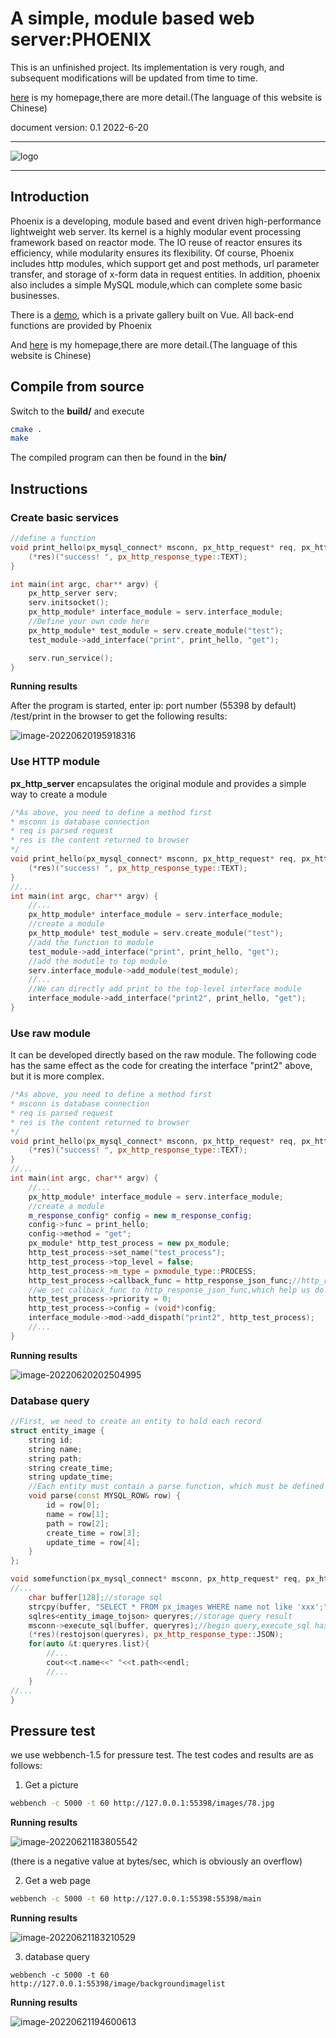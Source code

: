 # A simple, module based web server:PHOENIX

This is an unfinished project. Its implementation is very rough, and subsequent modifications will be updated from time to time.

[here](http://www.astar-phoenix.com/) is my homepage,there are more detail.(The language of this website is Chinese)

document version: 0.1 2022-6-20

***


![logo](README.assets/logo2.jpg)

***

## Introduction

Phoenix is a developing, module based and event driven high-performance lightweight web server. Its kernel is a highly modular event processing framework based on reactor mode. The IO reuse of reactor ensures its efficiency, while modularity ensures its flexibility. Of course, Phoenix includes http modules, which support get and post methods, url parameter transfer, and storage of x-form data in request entities. In addition, phoenix also includes a simple MySQL module,which can complete some basic businesses.

There is a [demo](http://43.138.29.143:55398/ ), which is a private gallery built on Vue. All back-end functions are provided by Phoenix

And [here](http://www.astar-phoenix.com/) is my homepage,there are more detail.(The language of this website is Chinese)

## Compile from source

Switch to the **build/** and execute

```bash
cmake .
make
```

The compiled program can then be found in the **bin/**

## Instructions

### Create basic services

```C++
//define a function
void print_hello(px_mysql_connect* msconn, px_http_request* req, px_http_response_data* res) {
    (*res)("success! ", px_http_response_type::TEXT);
}

int main(int argc, char** argv) {
    px_http_server serv;
    serv.initsocket();
    px_http_module* interface_module = serv.interface_module;
    //Define your own code here
    px_http_module* test_module = serv.create_module("test");
    test_module->add_interface("print", print_hello, "get");

    serv.run_service();
}
```

**Running results**

After the program is started, enter ip: port number (55398 by default) /test/print in the browser to get the following results:

![image-20220620195918316](README.assets/imageasfsdf.jpg)

### Use HTTP module

**px_http_server** encapsulates the original module and provides a simple way to create a module

```C++
/*As above, you need to define a method first
* msconn is database connection
* req is parsed request
* res is the content returned to browser
*/
void print_hello(px_mysql_connect* msconn, px_http_request* req, px_http_response_data* res) {
    (*res)("success! ", px_http_response_type::TEXT);
}
//...
int main(int argc, char** argv) {
    //...
    px_http_module* interface_module = serv.interface_module;
	//create a module
    px_http_module* test_module = serv.create_module("test");
    //add the function to module
    test_module->add_interface("print", print_hello, "get");
    //add the modutle to top module
    serv.interface_module->add_module(test_module);
	//...
    //We can directly add print to the top-level interface module
    interface_module->add_interface("print2", print_hello, "get");
}
```

### Use raw module

It can be developed directly based on the raw module. The following code has the same effect as the code for creating the interface "print2" above, but it is more complex.

```C++
/*As above, you need to define a method first
* msconn is database connection
* req is parsed request
* res is the content returned to browser
*/
void print_hello(px_mysql_connect* msconn, px_http_request* req, px_http_response_data* res) {
    (*res)("success! ", px_http_response_type::TEXT);
}
//...
int main(int argc, char** argv) {
    //...
    px_http_module* interface_module = serv.interface_module;
	//create a module
    m_response_config* config = new m_response_config;
    config->func = print_hello;
    config->method = "get";
    px_module* http_test_process = new px_module;
    http_test_process->set_name("test_process");
    http_test_process->top_level = false;
    http_test_process->m_type = pxmodule_type::PROCESS;
    http_test_process->callback_func = http_response_json_func;//http_response_json_funcis a well-defined method,it does a lot of work......Its name is a bit strange. In fact, it returns more than JSON format data
    //we set callback_func to http_response_json_func,which help us do some operations related to HTTP messages, and http_response_json_func whill call print_hello by config
    http_test_process->priority = 0;
    http_test_process->config = (void*)config;
    interface_module->mod->add_dispath("print2", http_test_process);
	//...
}
```

**Running results**

![image-20220620202504995](README.assets/image-20220620202504995.png)

### Database query

```c++
//First, we need to create an entity to hold each record
struct entity_image {
    string id;
    string name;
    string path;
    string create_time;
    string update_time;
    //Each entity must contain a parse function, which must be defined as void parse(const MYSQL_ROW& row){...}
    void parse(const MYSQL_ROW& row) {
        id = row[0];
        name = row[1];
        path = row[2];
        create_time = row[3];
        update_time = row[4];
    }
};

void somefunction(px_mysql_connect* msconn, px_http_request* req, px_http_response_data* res) {
//...
    char buffer[128];//storage sql
    strcpy(buffer, "SELECT * FROM px_images WHERE name not like 'xxx';");//sql
    sqlres<entity_image_tojson> queryres;//storage query result
    msconn->execute_sql(buffer, queryres);//begin query,execute_sql has an overloaded function,which contains only one parameter(buffer),the function is used to handle SQL operations that do not return a value, such as insert,update,delete etc.
    (*res)(restojson(queryres), px_http_response_type::JSON);
    for(auto &t:queryres.list){
        //...
        cout<<t.name<<" "<<t.path<<endl;
        //...
    }
//...
}
```

## Pressure test

we use webbench-1.5 for pressure test. The test codes and results are as follows:

1. Get a picture

```bash
webbench -c 5000 -t 60 http://127.0.0.1:55398/images/78.jpg
```

**Running results**

![image-20220621183805542](README.assets/image-20220621183805542.png)

(there is a negative value at bytes/sec, which is obviously an overflow)

2. Get a web page

```bash
webbench -c 5000 -t 60 http://127.0.0.1:55398:55398/main
```

**Running results**

![image-20220621183210529](README.assets/image-20220621183210529.png)

3. database query

```
webbench -c 5000 -t 60 http://127.0.0.1:55398/image/backgroundimagelist
```

**Running results**

![image-20220621194600613](README.assets/image-20220621194600613.png)
